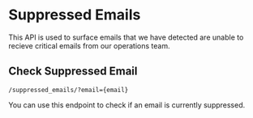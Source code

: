 # Suppressed Emails

This API is used to surface emails that we have detected are
unable to recieve critical emails from our operations team.

## Check Suppressed Email

`/suppressed_emails/?email={email}`

You can use this endpoint to check if an email is currently suppressed.

